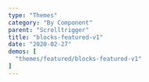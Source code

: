 ```yaml
---
type: "Themes"
category: "By Component"
parent: "Scrolltrigger"
title: "blocks-featured-v1"
date: "2020-02-27"
demos: [
  "themes/featured/blocks-featured-v1"
]
---
```

